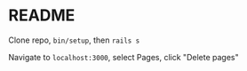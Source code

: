 # README

Clone repo, `bin/setup`, then `rails s`

Navigate to `localhost:3000`, select Pages, click "Delete pages"
